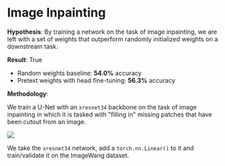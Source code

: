 # Image Inpainting

**Hypothesis**: By training a network on the task of image inpainting, we are left with a set of weights that outperform randomly initialized weights on a downstream task.

**Result**: True

- Random weights baseline: **54.0%** accuracy
- Pretext weights with head fine-tuning: **56.3%** accuracy


**Methodology**:

We train a U-Net with an `xresnet34` backbone on the task of image inpainting in which it is tasked with "filling in" missing patches that have been cutout from an image.

![](https://joshvarty.files.wordpress.com/2020/02/inpainting-3.png)

We take the `xresnet34` network, add a `torch.nn.Linear()` to it and train/validate it on the ImageWang dataset.

